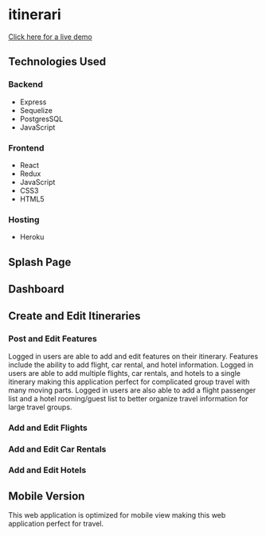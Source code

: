 # itinerari

[Click here for a live demo](https://itinerari-app.herokuapp.com/)

## Technologies Used
### Backend
* Express
* Sequelize
* PostgresSQL
* JavaScript

### Frontend
* React
* Redux
* JavaScript
* CSS3
* HTML5

### Hosting
* Heroku

## Splash Page

## Dashboard

## Create and Edit Itineraries

### Post and Edit Features
Logged in users are able to add and edit features on their itinerary. Features include the ability to add flight, car rental, and hotel information. Logged in users are able to add multiple flights, car rentals, and hotels to a single itinerary making this application perfect for complicated group travel with many moving parts. Logged in users are also able to add a flight passenger list and a hotel rooming/guest list to better organize travel information for large travel groups. 

### Add and Edit Flights

### Add and Edit Car Rentals

### Add and Edit Hotels

## Mobile Version
This web application is optimized for mobile view making this web application perfect for travel. 
